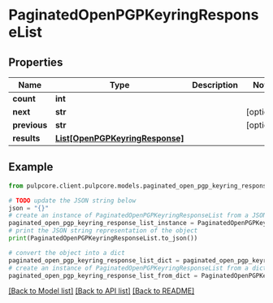 # PaginatedOpenPGPKeyringResponseList


## Properties

Name | Type | Description | Notes
------------ | ------------- | ------------- | -------------
**count** | **int** |  | 
**next** | **str** |  | [optional] 
**previous** | **str** |  | [optional] 
**results** | [**List[OpenPGPKeyringResponse]**](OpenPGPKeyringResponse.md) |  | 

## Example

```python
from pulpcore.client.pulpcore.models.paginated_open_pgp_keyring_response_list import PaginatedOpenPGPKeyringResponseList

# TODO update the JSON string below
json = "{}"
# create an instance of PaginatedOpenPGPKeyringResponseList from a JSON string
paginated_open_pgp_keyring_response_list_instance = PaginatedOpenPGPKeyringResponseList.from_json(json)
# print the JSON string representation of the object
print(PaginatedOpenPGPKeyringResponseList.to_json())

# convert the object into a dict
paginated_open_pgp_keyring_response_list_dict = paginated_open_pgp_keyring_response_list_instance.to_dict()
# create an instance of PaginatedOpenPGPKeyringResponseList from a dict
paginated_open_pgp_keyring_response_list_from_dict = PaginatedOpenPGPKeyringResponseList.from_dict(paginated_open_pgp_keyring_response_list_dict)
```
[[Back to Model list]](../README.md#documentation-for-models) [[Back to API list]](../README.md#documentation-for-api-endpoints) [[Back to README]](../README.md)


